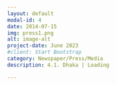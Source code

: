 ```yaml
---
layout: default
modal-id: 4
date: 2014-07-15
img: press1.png
alt: image-alt
project-date: June 2023
#client: Start Bootstrap
category: Newspaper/Press/Media
description: 4.1. Dhaka | Loading

---
```

